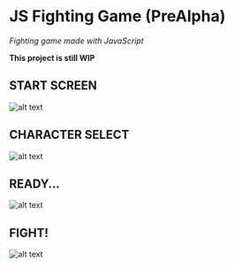 # JS Fighting Game (PreAlpha)

_Fighting game made with JavaScript_

**This project is still WIP**

## START SCREEN 

![alt text](https://i.imgur.com/rZ1yQkG.png)

## CHARACTER SELECT

![alt text](https://i.imgur.com/5kKDjY7.png)

## READY...

![alt text](https://i.imgur.com/Ab8CQfN.png)

## FIGHT!

![alt text](https://i.imgur.com/gYGWfxs.png)



